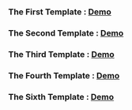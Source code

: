 ### The First Template  : [Demo](https://younesmaar.github.io/leon/leon.html)
### The Second Template : [Demo](https://younesmaar.github.io/Bondi/index.html)
### The Third Template  : [Demo](https://younesmaar.github.io/kasper/Kasper.html)
### The Fourth Template  : [Demo](https://younesmaar.github.io/Elzero/index.html)
### The Sixth Template  : [Demo](https://younesmaar.github.io/wooster/index.html)



